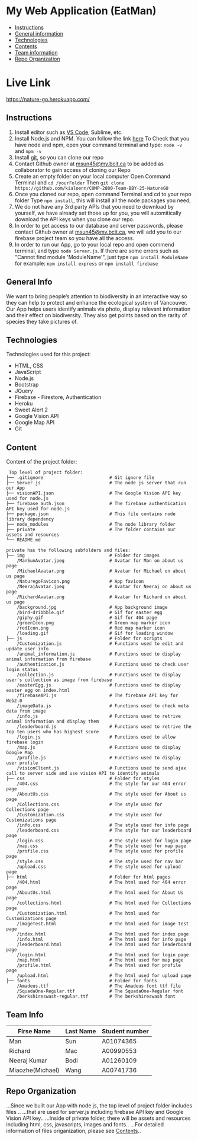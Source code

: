 # My Web Application (EatMan)
* [Instructions](#Instructions)
* [General information](#general-info)
* [Technologies](#technologies)
* [Contents](#content)
* [Team information](#team-info)
* [Repo Organization](#Repo-Organization)


# Live Link
https://nature-go.herokuapp.com/

## Instructions

1. Install editor such as [VS Code](https://code.visualstudio.com/download), Sublime, etc.
2. Install Node.js and NPM. You can follow the link [here](https://nodejs.org/en/download/)
  To Check that you have node and npm, open your command terminal and type:
  ```node -v``` and ```npm -v```
3. Install [git](https://git-scm.com/book/en/v2/Getting-Started-Installing-Git), so you can clone our repo
4. Contact Github owner at msun45@my.bcit.ca to be added as collaborator to gain access of cloning our Repo
5. Create an empty folder on your local computer
  Open Command Terminal and ```cd /yourFolder```
  Then ```git clone https://github.com/kialoenn/COMP-2800-Team-BBY-25-NatureGO```
6. Once you cloned our repo, open command Terminal and cd to your repo folder
  Type ```npm install```, this will install all the node packages you need,
7. We do not have any 3rd party APIs that you need to download by yourself, we
   have already set those up for you, you will automitically download the API keys
   when you clone our repo.
8. In order to get access to our database and server passwords, please contact Github owner at msun45@my.bcit.ca,
   we will add you to our firebase project team so you have all the access.
9. In order to run our App, go to your local repo and open commend terminal, and type ```node Server.js```.
   If there are some errors such as "Cannot find module 'ModuleName'", just type ```npm install ModuleName```
   for example: ```npm install express``` or ```npm install firebase```

## General Info
We want to bring people’s attention to biodiversity in an interactive way so they can
help to protect and enhance the ecological system of Vancouver. Our App helps users identify animals via photo, display relevant information and their effect on biodiversity. They also get points based on the rarity of species they take pictures
of.
	
## Technologies
Technologies used for this project:
* HTML, CSS
* JavaScript
* Node.js
* Bootstrap
* JQuery
* Firebase - Firestore, Authentication
* Heroku
* Sweet Alert 2
* Google Vision API
* Google Map API
* Git

## Content
Content of the project folder:

```
 Top level of project folder: 
├── .gitignore                         # Git ignore file
├── Server.js                          # The node js server that run our App
├── visionAPI.json                     # The Google Vision API key used for node.js
├── firebase_auth.json                 # The firebase authentication API key used for node.js
├── package.json                       # This file contains node library dependency
├── node_modules                       # The node library folder
├── private                            # The folder contains our assets and resources
└── README.md

private has the following subfolders and files:
├── img                                # Folder for images
    /ManSunAvatar.jpeg                 # Avatar for Man on about us page
    /MichaelAvatar.png                 # Avatar for Michael on about us page
    /NaturegoFavicon.png               # App favicon
    /NeerajAvatar.jpeg                 # Avatar for Neeraj on about us page
    /RichardAvatar.png                 # Avatar for Richard on about us page
    /background.jpg                    # App background image
    /bird-dribbble.gif                 # Gif for easter egg
    /giphy.gif                         # Gif for 404 page
    /greenIcon.png                     # Green map marker icon
    /redIcon.png                       # Red map marker icon
    /loading.gif                       # Gif for loading window
├── js                                 # Folder for scripts
    /Customization.js                  # Functions used to edit and update user info
    /animal_information.js             # Functions used to display animal information from firebase
    /authentication.js                 # Functions used to check user login status
    /collection.js                     # Functions used to display user's collection as image from firebase
    /easterEgg.js                      # Functions used to display easter egg on index.html
    /firebaseAPI.js                    # The firebase API key for Web2.0
    /imageData.js                      # Functions used to check meta data from image
    /info.js                           # Functions used to retrive animal information and display them
    /leaderboard.js                    # Functions used to retrive the top ten users who has highest score
    /login.js                          # Functions used to allow firebase login
    /map.js                            # Functions used to display Google Map 
    /profile.js                        # Functions used to display user profile 
    /visionClient.js                   # Functions used to send ajax call to server side and use vision API to identify animals
├── css                                # Folder for styles
    /404.css                           # The style for our 404 error page
    /AboutUs.css                       # The style used for About us page
    /Collections.css                   # The style used for Collections page
    /Customization.css                 # The style used for Customizations page
    /info.css                          # The style used for info page
    /leaderboard.css                   # The style for our leaderboard page
    /login.css                         # The style used for login page
    /map.css                           # The style used for map page
    /profile.css                       # The style used for profile page
    /style.css                         # The style used for nav bar
    /upload.css                        # The style used for upload page
├── html                               # Folder for html pages
    /404.html                          # The html used for 404 error page
    /AboutUs.html                      # The html used for About Us page
    /collections.html                  # The html used for Collections page
    /Customization.html                # The html used for Customizations page
    /imageTest.html                    # The html used for image test page
    /index.html                        # The html used for index page
    /info.html                         # The html used for info page
    /leaderboard.html                  # The html used for leaderboard page
    /login.html                        # The html used for login page
    /map.html                          # The html used for map page
    /profile.html                      # The html used for profile page
    /upload.html                       # The html used for upload page
├── fonts                              # Folder for fonts
    /Amadeus.ttf                       # The Amadeus font ttf file
    /SquadaOne-Regular.ttf             # The SquadaOne-Regular font
    /berkshireswash-regular.ttf        # The berkshireswash font
```
## Team Info
| Firse Name        | Last Name           | Student number  |
| ----------------- |-------------------| ---------------|
| Man               | Sun                 |    A01074365    |
| Richard           | Mac                 |    A00990553    |
| Neeraj Kumar | Bodi      |    A01260109 |
| Miaozhe(Michael) | Wang      |    A00741736 |

## Repo Organization
...Since we built our App with node js, the top level of project folder includes files ..
...that are used for server.js including firebase API key and Google Vision API key..
...Inside of private folder, there will be assets and resources including html, css, javascripts, images and fonts..
...For detailed information of files origanization, please see [Contents](#content)..